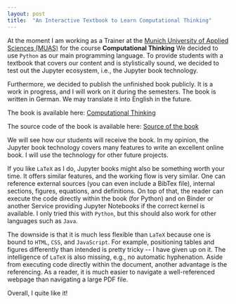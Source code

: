 ```yaml
---
layout: post
title:  "An Interactive Textbook to Learn Computational Thinking"
---
```


At the moment I am working as a Trainer at the [Munich University of Applied Sciences (MUAS)](https://www.cs.hm.edu/en/home/index.en.html) for the course **Computational Thinking**
We decided to use ``Python`` as our main programming language.
To provide students with a textbook that covers our content and is stylistically sound, we decided to test out the Jupyter ecosystem, i.e., the Jupyter book technology.

Furthermore, we decided to publish the unfinished book publicly.
It is a work in progress, and I will work on it during the semesters.
The book is written in German.
We may translate it into English in the future.

The book is available here: [Computational Thinking](https://bzoennchen.github.io/ct-book/intro.html)

The source code of the book is available here: [Source of the book](https://github.com/BZoennchen/ct-book)

We will see how our students will receive the book.
In my opinion, the Jupyter book technology covers many features to write an excellent online book.
I will use the technology for other future projects.

If you like ``LaTeX`` as I do, Jupyter books might also be something worth your time.
It offers similar features, and the working flow is very similar.
One can reference external sources (you can even include a BibTex file), internal sections, figures, equations, and definitions.
On top of that, the reader can execute the code directly within the book (for Python) and on Binder or another Service providing Jupyter Notebooks if the correct kernel is available.
I only tried this with ``Python``, but this should also work for other languages such as ``Java``.

The downside is that it is much less flexible than ``LaTeX`` because one is bound to ``HTML``, ``CSS``, and ``JavaScript``.
For example, positioning tables and figures differently than intended is pretty tricky -- I have given up on it.
The intelligence of ``LaTeX`` is also missing, e.g., no automatic hyphenation.
Aside from executing code directly within the document, another advantage is the referencing.
As a reader, it is much easier to navigate a well-referenced webpage than navigating a large PDF file.

Overall, I quite like it!